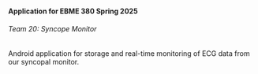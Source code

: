 

#### Application for EBME 380 Spring 2025
###### Team 20: Syncope Monitor

Android application for storage and real-time monitoring of ECG data from our syncopal monitor.
